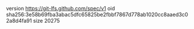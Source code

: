 version https://git-lfs.github.com/spec/v1
oid sha256:3e58b69fba3abac5dfc65825be2fbbf7867d778ab1020cc8aaed3c02a8d4fa91
size 20275
